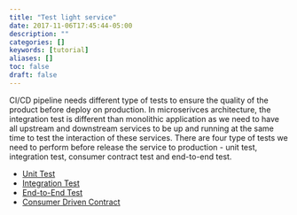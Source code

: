 ```yaml
---
title: "Test light service"
date: 2017-11-06T17:45:44-05:00
description: ""
categories: []
keywords: [tutorial]
aliases: []
toc: false
draft: false
---
```


CI/CD pipeline needs different type of tests to ensure the quality of the product before 
deploy on production. In microserivces architecture, the integration test is different
than monolithic application as we need to have all upstream and downstream services to be
up and running at the same time to test the interaction of these services. There are four
type of tests we need to perform before release the service to production - unit test, 
integration test, consumer contract test and end-to-end test. 

* [Unit Test](/tutorial/common/test/unit-test/)
* [Integration Test](/tutorial/common/test/integration-test/)
* [End-to-End Test](/tutorial/common/test/end-to-end-test/)
* [Consumer Driven Contract](/tutorial/common/test/consumer-driven-contract/)
